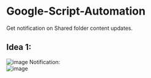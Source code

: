 # Google-Script-Automation

Get notification on Shared folder content updates. 

## Idea 1: 
![image](https://github.com/user-attachments/assets/fe9f1dd0-9902-4231-b292-da1280fa1e2a)
Notification:   
![image](https://github.com/user-attachments/assets/860afe59-9bba-46a5-9617-6653232fa792)


